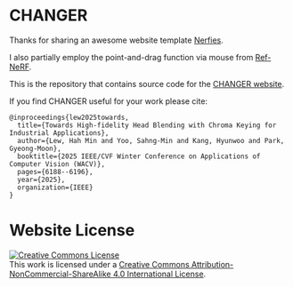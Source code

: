 # CHANGER
Thanks for sharing an awesome website template [Nerfies](https://nerfies.github.io).

I also partially employ the point-and-drag function via mouse from [Ref-NeRF](https://dorverbin.github.io/refnerf/).

This is the repository that contains source code for the [CHANGER website](https://hahminlew.github.io/changer/).

If you find CHANGER useful for your work please cite:
```
@inproceedings{lew2025towards,
  title={Towards High-fidelity Head Blending with Chroma Keying for Industrial Applications},
  author={Lew, Hah Min and Yoo, Sahng-Min and Kang, Hyunwoo and Park, Gyeong-Moon},
  booktitle={2025 IEEE/CVF Winter Conference on Applications of Computer Vision (WACV)},
  pages={6188--6196},
  year={2025},
  organization={IEEE}
}
```

# Website License
<a rel="license" href="https://creativecommons.org/licenses/by-nc-sa/4.0/"><img alt="Creative Commons License" style="border-width:0" src="https://licensebuttons.net/l/by-nc-sa/4.0/88x31.png" /></a><br />This work is licensed under a <a rel="license" href="http://creativecommons.org/licenses/by-nc-sa/4.0/">Creative Commons Attribution-NonCommercial-ShareAlike 4.0 International License</a>.
